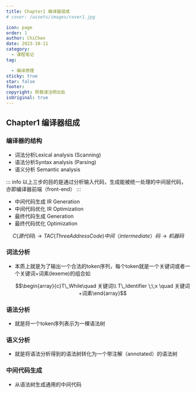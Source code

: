 ```yaml
---
title: Chapter1 编译器组成
# cover: /assets/images/cover1.jpg

icon: page
order: 1
author: ChiChen
date: 2023-10-11
category:
  - 课程笔记
tag:

  - 编译原理
sticky: true
star: false
footer: 
copyright: 转载请注明出处
isOriginal: true
---
```


## Chapter1 编译器组成

### 编译器的结构

- 词法分析Lexical analysis (Scanning)
- 语法分析Syntax analysis (Parsing)
- 语义分析 Semantic analysis

::: info
 以上三步的目的是通过分析输入代码，生成能被统一处理的中间层代码，亦即编译器前端（front-end）
:::

- 中间代码生成 IR Generation
- 中间代码优化 IR Optimization
- 最终代码生成 Generation
- 最终代码优化 Optimization

$$C(源代码)\rightarrow TAC(Three Address Code)中间（intermediate）码\rightarrow 机器码$$

### 词法分析

- 本质上就是为了输出一个合法的token序列，每个token就是一个关键词或者一个关键词+词素(lexeme)的组合如
  
  $$\begin{array}{c}T\_While\quad 关键词\\ T\_Identifier \;\;x \quad 关键词+词素\end{array}$$

### 语法分析

- 就是将一个token序列表示为一棵语法树

### 语义分析

- 就是将语法分析得到的语法树转化为一个带注解（annotated）的语法树

### 中间代码生成

- 从语法树生成通用的中间代码
